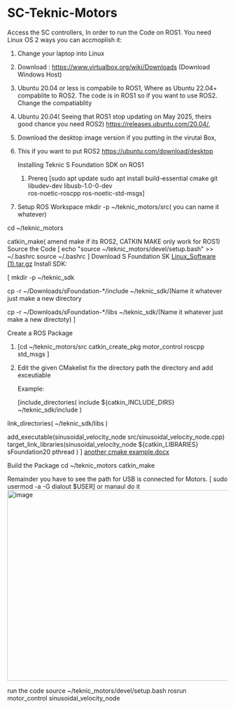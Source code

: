 # SC-Teknic-Motors
Access the SC controllers, 
In order to run the Code on ROS1. You need Linux OS
2 ways you can accmoplish it:
1. Change your laptop into Linux
2. Download : https://www.virtualbox.org/wiki/Downloads (Download Windows Host)
3. Ubuntu 20.04 or less is compabile to ROS1, Where as Ubuntu 22.04+ compablite to ROS2. The code is in ROS1 so if you want to use ROS2. Change the compatiablity
4. Ubuntu 20.04( Seeing that ROS1 stop updating on May 2025, theirs good chance you need ROS2) https://releases.ubuntu.com/20.04/,
5. Download the desktop image version if you putting in the virutal Box,
6. This if you want to put ROS2 https://ubuntu.com/download/desktop

   Installing Teknic S Foundation SDK on ROS1
   1. Prereq
   [sudo apt update
sudo apt install build-essential cmake git \
    libudev-dev libusb-1.0-0-dev \
    ros-noetic-roscpp ros-noetic-std-msgs]
2. Setup ROS Workspace
mkdir -p ~/teknic_motors/src( you can name it whatever)

cd ~/teknic_motors

catkin_make( amend make if its ROS2, CATKIN MAKE only work for ROS1)
Source the Code
[
echo "source ~/teknic_motors/devel/setup.bash" >> ~/.bashrc
source ~/.bashrc
]
Download S Foundation SK 
[Linux_Software (1).tar.gz](https://github.com/user-attachments/files/22085026/Linux_Software.1.tar.gz)
 Install SDK: 
 
 [
mkdir -p ~/teknic_sdk

cp -r ~/Downloads/sFoundation-*/include ~/teknic_sdk/(Name it whatever just make a new directory

cp -r ~/Downloads/sFoundation-*/libs ~/teknic_sdk/(Name it whatever just make a new directoty)
 ]

Create a ROS Package
1. [cd ~/teknic_motors/src
catkin_create_pkg motor_control roscpp std_msgs
]
2. Edit the given CMakelist
   fix the directory
   path the directory
   and add exceutiable

   Example:


   [include_directories(
  include
  ${catkin_INCLUDE_DIRS}
  ~/teknic_sdk/include
)

link_directories(
  ~/teknic_sdk/libs
)

add_executable(sinusoidal_velocity_node src/sinusoidal_velocity_node.cpp)
target_link_libraries(sinusoidal_velocity_node
  ${catkin_LIBRARIES}
  sFoundation20
  pthread
)
]
[another cmake example.docx](https://github.com/user-attachments/files/22085087/another.cmake.example.docx)

Build the Package
cd ~/teknic_motors
catkin_make

Remainder you have to see the path for USB is connected for Motors. 
[ sudo usermod -a -G dialout $USER]
or manaul do it 
<img width="759" height="435" alt="image" src="https://github.com/user-attachments/assets/f06e7970-6820-4125-9301-c2ab238ec9bb" />


run the code
source ~/teknic_motors/devel/setup.bash
rosrun motor_control sinusoidal_velocity_node

